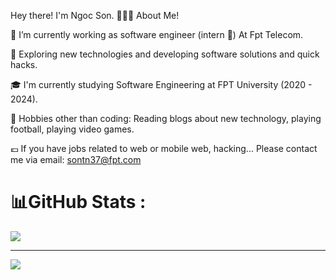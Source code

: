 
Hey there! I'm Ngoc Son. 
👨🏻‍💻 About Me!


🔭   I’m currently working as software engineer (intern 🤭) At Fpt Telecom.

🤔   Exploring new technologies and developing software solutions and quick hacks.

🎓   I'm currently studying Software Engineering at FPT University (2020 - 2024).

🎿 Hobbies other than coding: Reading blogs about new technology, playing football, playing video games.

💶 If you have jobs related to web or mobile web, hacking... Please contact me via email: sontn37@fpt.com
# 📊GitHub Stats :
![](https://github-readme-stats.vercel.app/api/top-langs/?username=sondamsau02&theme=radical&hide_border=false&include_all_commits=false&count_private=false&layout=compact)

---
[![](https://visitcount.itsvg.in/api?id=sondamsau02&icon=0&color=0)](https://visitcount.itsvg.in)

